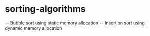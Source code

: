# sorting-algorithms

-- Bubble sort using static memory allocation
-- Insertion sort using dynamic memory allocation